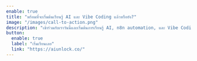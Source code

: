 ```yaml
---
enable: true
title: "พร้อมที่จะเริ่มต้นเรียนรู้ AI และ Vibe Coding แล้วหรือยัง?"
image: "/images/call-to-action.png"
description: "เข้าร่วมกับเราวันนี้และเริ่มต้นการเรียนรู้ AI, n8n automation, และ Vibe Coding ที่จะเปลี่ยนอนาคตของคุณ ไม่ว่าคุณจะมีพื้นฐานหรือไม่ก็สามารถเรียนได้"
button:
  enable: true
  label: "เริ่มเรียนเลย"
  link: "https://aiunlock.co/"
---
```

